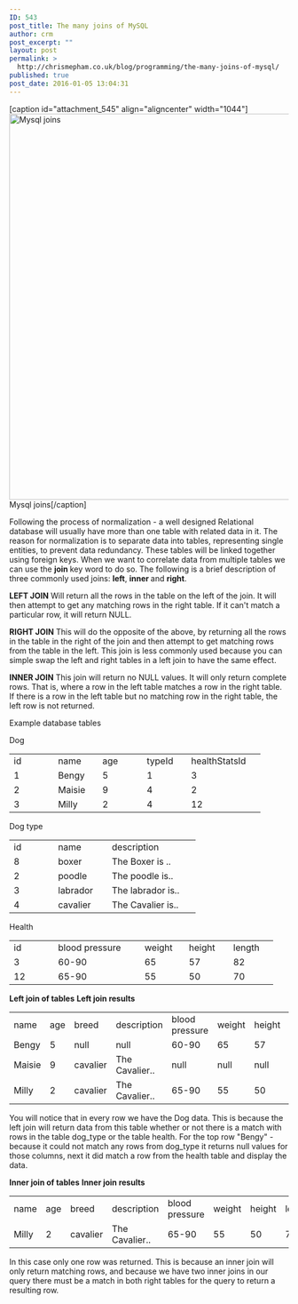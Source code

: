 ```yaml
---
ID: 543
post_title: The many joins of MySQL
author: crm
post_excerpt: ""
layout: post
permalink: >
  http://chrismepham.co.uk/blog/programming/the-many-joins-of-mysql/
published: true
post_date: 2016-01-05 13:04:31
---
```

[caption id="attachment_545" align="aligncenter" width="1044"]<a href="http://chrismepham.co.uk/blog/wp-content/uploads/2016/01/joins.png"><img class="size-full wp-image-545" src="http://chrismepham.co.uk/blog/wp-content/uploads/2016/01/joins.png" alt="Mysql joins" width="1044" height="695" /></a> Mysql joins[/caption]

Following the process of normalization - a well designed Relational database will usually have more than one table with related data in it. The reason for normalization is to separate data into tables, representing single entities, to prevent data redundancy. These tables will be linked together using foreign keys. When we want to correlate data from multiple tables we can use the <strong>join </strong>key word to do so. The following is a brief description of three commonly used joins: <strong>left</strong>, <strong>inner </strong>and <strong>right</strong>.

<strong>LEFT JOIN</strong>
Will return all the rows in the table on the left of the join. It will then attempt to get any matching rows in the right table. If it can't match a particular row, it will return NULL.

<strong>RIGHT JOIN</strong>
This will do the opposite of the above, by returning all the rows in the table in the right of the join and then attempt to get matching rows from the table in the left. This join is less commonly used because you can simple swap the left and right tables in a left join to have the same effect.

<strong>INNER JOIN</strong>
This join will return no NULL values. It will only return complete rows. That is, where a row in the left table matches a row in the right table. If there is a row in the left table but no matching row in the right table, the left row is not returned.

Example database tables

Dog
<table width="373">
<tbody>
<tr>
<td width="64">id</td>
<td width="64">name</td>
<td width="64">age</td>
<td width="64">typeId</td>
<td width="117">healthStatsId</td>
</tr>
<tr>
<td>1</td>
<td>Bengy</td>
<td>5</td>
<td>1</td>
<td>3</td>
</tr>
<tr>
<td>2</td>
<td>Maisie</td>
<td>9</td>
<td>4</td>
<td>2</td>
</tr>
<tr>
<td>3</td>
<td>Milly</td>
<td>2</td>
<td>4</td>
<td>12</td>
</tr>
</tbody>
</table>
Dog type
<table width="288">
<tbody>
<tr>
<td width="64">id</td>
<td width="81">name</td>
<td width="143">description</td>
</tr>
<tr>
<td>8</td>
<td>boxer</td>
<td>The Boxer is ..</td>
</tr>
<tr>
<td>2</td>
<td>poodle</td>
<td>The poodle is..</td>
</tr>
<tr>
<td>3</td>
<td>labrador</td>
<td>The labrador is..</td>
</tr>
<tr>
<td>4</td>
<td>cavalier</td>
<td>The Cavalier is..</td>
</tr>
</tbody>
</table>
Health
<table width="396">
<tbody>
<tr>
<td width="64">id</td>
<td width="140">blood pressure</td>
<td width="64">weight</td>
<td width="64">height</td>
<td width="64">length</td>
</tr>
<tr>
<td>3</td>
<td>60-90</td>
<td>65</td>
<td>57</td>
<td>82</td>
</tr>
<tr>
<td>12</td>
<td>65-90</td>
<td>55</td>
<td>50</td>
<td>70</td>
</tr>
</tbody>
</table>
<strong>Left join of tables</strong>
<script src="https://gist.github.com/final60/744cee0e85f18f09c2e5.js"></script><strong>Left join results</strong>

<table width="547">
<tbody>
<tr>
<td width="64">name</td>
<td width="64">age</td>
<td width="65">breed</td>
<td width="99">description</td>
<td width="103">blood pressure</td>
<td width="52">weight</td>
<td width="50">height</td>
<td width="50">length</td>
</tr>
<tr>
<td>Bengy</td>
<td>5</td>
<td>null</td>
<td>null</td>
<td>60-90</td>
<td>65</td>
<td>57</td>
<td>82</td>
</tr>
<tr>
<td>Maisie</td>
<td>9</td>
<td>cavalier</td>
<td>The Cavalier..</td>
<td>null</td>
<td>null</td>
<td>null</td>
<td>null</td>
</tr>
<tr>
<td>Milly</td>
<td>2</td>
<td>cavalier</td>
<td>The Cavalier..</td>
<td>65-90</td>
<td>55</td>
<td>50</td>
<td>70</td>
</tr>
</tbody>
</table>

You will notice that in every row we have the Dog data. This is because the left join will return data from this table whether or not there is a match with rows in the table dog_type or the table health. For the top row "Bengy" - because it could not match any rows from dog_type it returns null values for those columns, next it did match a row from the health table and display the data.

<strong>Inner join of tables</strong><script src="https://gist.github.com/final60/6ff1d57ea5fd6328a029.js"></script>
<strong>Inner join results</strong>
<table width="547">
<tbody>
<tr>
<td width="64">name</td>
<td width="64">age</td>
<td width="65">breed</td>
<td width="99">description</td>
<td width="103">blood pressure</td>
<td width="52">weight</td>
<td width="50">height</td>
<td width="50">length</td>
</tr>
<tr>
<td>Milly</td>
<td>2</td>
<td>cavalier</td>
<td>The Cavalier..</td>
<td>65-90</td>
<td>55</td>
<td>50</td>
<td>70</td>
</tr>
</tbody>
</table>
In this case only one row was returned. This is because an inner join will only return matching rows, and because we have two inner joins in our query there must be a match in both right tables for the query to return a resulting row.